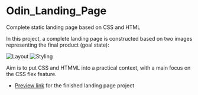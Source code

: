 # Odin_Landing_Page
Complete static landing page based on CSS and HTML

In this project, a complete landing page is constructed based on two images representing the final product (goal state):

![Layout](https://cdn.statically.io/gh/TheOdinProject/curriculum/main/foundations/html_css/project/odin-project.png)
![Styling](https://cdn.statically.io/gh/TheOdinProject/curriculum/main/foundations/html_css/project/colors_and_stuff.png)

Aim is to put CSS and HTMML into a practical context, with a main focus on the CSS flex feature.


* [Preview link](#) for the finished landing page project
